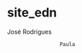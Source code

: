 # site_edn


















José Rodrigues




























                     Paula 
